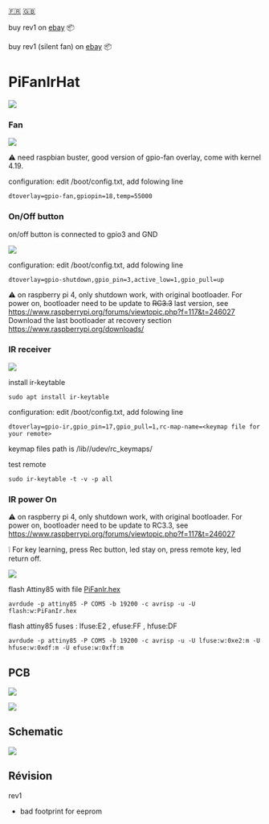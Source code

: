 [:fr:](LISEZMOI.md) [:uk:](README.md)

buy rev1 on [ebay](https://www.ebay.fr/itm/153597547428) :package:

buy rev1 (silent fan) on [ebay](https://www.ebay.fr/itm/153600642463) :package:

# PiFanIrHat

![](img/PiFanIR.jpg)

### Fan

![](img/fan.PNG)

:warning: need raspbian buster, good version of gpio-fan overlay, come with kernel 4.19.

configuration: edit /boot/config.txt, add folowing line

    dtoverlay=gpio-fan,gpiopin=18,temp=55000

### On/Off button

on/off button is connected to gpio3 and GND

![](img/OnOff.PNG)

configuration: edit /boot/config.txt, add folowing line

    dtoverlay=gpio-shutdown,gpio_pin=3,active_low=1,gpio_pull=up
    
:warning: on raspberry pi 4, only shutdown work, with original bootloader. For power on, bootloader need to be update to ~~RC3.3~~ last version, see https://www.raspberrypi.org/forums/viewtopic.php?f=117&t=246027
Download the last bootloader at recovery section https://www.raspberrypi.org/downloads/


### IR receiver

![](img/IR.PNG)

install ir-keytable

    sudo apt install ir-keytable

configuration: edit /boot/config.txt, add folowing line

    dtoverlay=gpio-ir,gpio_pin=17,gpio_pull=1,rc-map-name=<keymap file for your remote>

keymap files path is /lib//udev/rc_keymaps/

test remote

    sudo ir-keytable -t -v -p all

### IR power On

:warning: on raspberry pi 4, only shutdown work, with original bootloader. For power on, bootloader need to be update to RC3.3,
see https://www.raspberrypi.org/forums/viewtopic.php?f=117&t=246027


:grey_exclamation: For key learning, press Rec button, led stay on, press remote key, led return off.


![](img/Attiny85.PNG)

flash Attiny85 with file [PiFanIr.hex](attiny85/PiFanIr.hex?raw=true)

    avrdude -p attiny85 -P COM5 -b 19200 -c avrisp -u -U flash:w:PiFanIr.hex

flash attiny85 fuses : lfuse:E2 , efuse:FF , hfuse:DF

    avrdude -p attiny85 -P COM5 -b 19200 -c avrisp -u -U lfuse:w:0xe2:m -U hfuse:w:0xdf:m -U efuse:w:0xff:m


## PCB
![](img/3D.PNG)

![](img/jlcpcb.jpg)

## Schematic
![](img/sch.PNG)


## Révision
rev1
- bad footprint for eeprom
